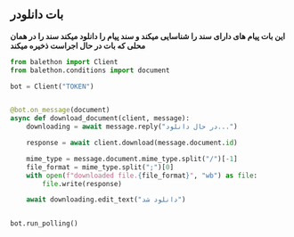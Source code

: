 ## بات دانلودر

**این بات پیام های دارای سند را شناسایی میکند و سند پیام را دانلود میکند
سند را در همان محلی که بات در حال اجراست ذخیره میکند**

```python
from balethon import Client
from balethon.conditions import document

bot = Client("TOKEN")


@bot.on_message(document)
async def download_document(client, message):
    downloading = await message.reply("در حال دانلود...")

    response = await client.download(message.document.id)

    mime_type = message.document.mime_type.split("/")[-1]
    file_format = mime_type.split(";")[0]
    with open(f"downloaded file.{file_format}", "wb") as file:
        file.write(response)

    await downloading.edit_text("دانلود شد")


bot.run_polling()
```